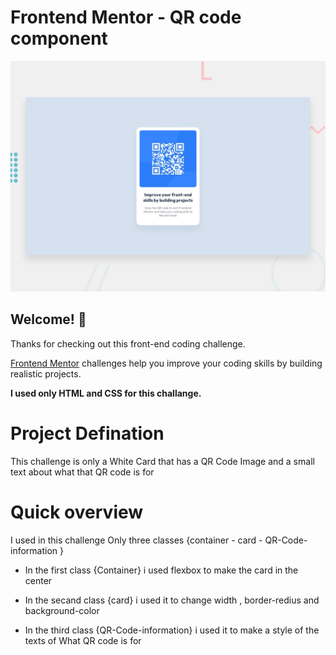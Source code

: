 # Frontend Mentor - QR code component

![Design preview for the QR code component coding challenge](./design/desktop-preview.jpg)

## Welcome! 👋

Thanks for checking out this front-end coding challenge.

[Frontend Mentor](https://www.frontendmentor.io) challenges help you improve your coding skills by building realistic projects.

**I used only HTML and CSS for this challange.**

# Project Defination
This challenge is only a White Card that has a QR Code Image and a small text about what that QR code is for

# Quick overview
I used in this challenge Only three classes {container - card - QR-Code-information }

- In the first class {Container} i used flexbox to make the card in the center 

- In the secand class {card} i used it to change width , border-redius and background-color 

- In the third class {QR-Code-information} i used it to make a style of the texts of What QR code is for  